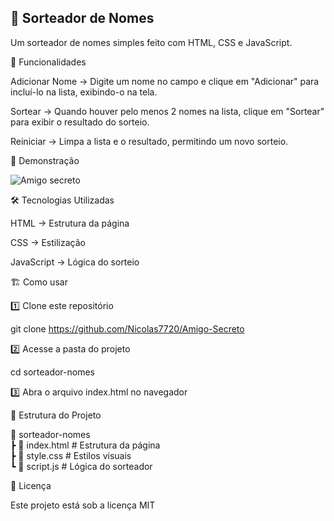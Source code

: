 <h2>🎲 Sorteador de Nomes</h2>

Um sorteador de nomes simples feito com HTML, CSS e JavaScript.

🚀 Funcionalidades

Adicionar Nome → Digite um nome no campo e clique em "Adicionar" para incluí-lo na lista, exibindo-o na tela.

Sortear → Quando houver pelo menos 2 nomes na lista, clique em "Sortear" para exibir o resultado do sorteio.

Reiniciar → Limpa a lista e o resultado, permitindo um novo sorteio.


📸 Demonstração

 ![Amigo secreto](https://github.com/user-attachments/assets/40c73744-48c3-4b53-9d61-6d3f406ad88f)


🛠 Tecnologias Utilizadas

HTML → Estrutura da página

CSS → Estilização

JavaScript → Lógica do sorteio


🏗 Como usar

1️⃣ Clone este repositório

git clone https://github.com/Nicolas7720/Amigo-Secreto

2️⃣ Acesse a pasta do projeto

cd sorteador-nomes

3️⃣ Abra o arquivo index.html no navegador

📌 Estrutura do Projeto

📂 sorteador-nomes  
 ┣ 📜 index.html        # Estrutura da página  
 ┣ 📜 style.css         # Estilos visuais    
 ┗ 📜 script.js         # Lógica do sorteador

📜 Licença

Este projeto está sob a licença MIT
